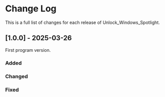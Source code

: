 # Change Log
This is a full list of changes for each release of Unlock_Windows_Spotlight.
 
## [1.0.0] - 2025-03-26
  
First program version.
 
### Added
 
### Changed
 
### Fixed
 